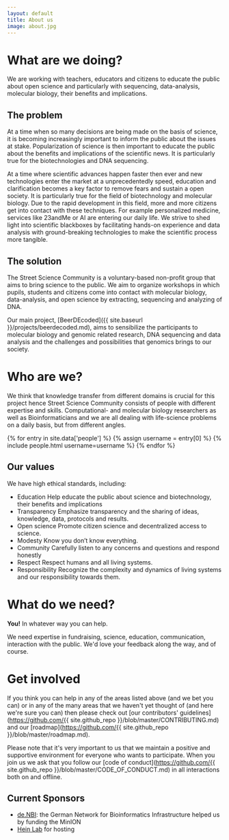 ```yaml
---
layout: default
title: About us
image: about.jpg
---
```


# What are we doing?

We are working with teachers, educators and citizens to educate the public about
open science and particularly with sequencing, data-analysis, molecular biology,
their benefits and implications.

## The problem

At a time when so many decisions are being made on the basis of science, it is
becoming increasingly important to inform the public about the issues at stake.
Popularization of science is then important to educate the public about the
benefits and implications of the scientific news. It is particularly true for
the biotechnologies and DNA sequencing.

At a time where scientific advances happen faster then ever and new technologies
enter the market at a unprecedentedly speed, education and clarification becomes
a key factor to remove fears and sustain a open society. It is particularly true
for the field of biotechnology and molecular biology. Due to the rapid
development in this field, more and more citizens get into contact with these
techniques. For example personalized medicine, services like 23andMe or AI are
entering our daily life. We strive to shed light into scientific blackboxes by
facilitating hands-on experience and data analysis with ground-breaking
technologies to make the scientific process more tangible.

## The solution

The Street Science Community is a voluntary-based non-profit group that aims to
bring science to the public. We aim to organize workshops in which pupils,
students and citizens come into contact with molecular biology, data-analysis,
and open science by extracting, sequencing and analyzing of DNA.

Our main project, [BeerDEcoded]({{ site.baseurl }}/projects/beerdecoded.md),
aims to sensibilize the participants to molecular biology and genomic related
research, DNA sequencing and data analysis and the challenges and possibilities
that genomics brings to our society.

# Who are we?

We think that knowledge transfer from different domains is crucial for this
project hence Street Science Community consists of people with different
expertise and skills. Computational- and molecular biology researchers as well
as Bioinformaticians and we are all dealing with life-science problems on a
daily basis, but from different angles.

{% for entry in site.data['people'] %} {% assign username = entry[0] %}
{% include people.html username=username %} {% endfor %}

## Our values

We have high ethical standards, including:

- Education Help educate the public about science and biotechnology, their
  benefits and implications
- Transparency Emphasize transparency and the sharing of ideas, knowledge, data,
  protocols and results.
- Open science Promote citizen science and decentralized access to science.
- Modesty Know you don’t know everything.
- Community Carefully listen to any concerns and questions and respond honestly
- Respect Respect humans and all living systems.
- Responsibility Recognize the complexity and dynamics of living systems and our
  responsibility towards them.

# What do we need?

**You!** In whatever way you can help.

We need expertise in fundraising, science, education, communication, interaction
with the public. We'd love your feedback along the way, and of course.

# Get involved

If you think you can help in any of the areas listed above (and we bet you can)
or in any of the many areas that we haven't yet thought of (and here we're sure
you can) then please check out [our contributors'
guidelines](https://github.com/{{ site.github_repo
}}/blob/master/CONTRIBUTING.md) and our [roadmap](https://github.com/{{
site.github_repo }}/blob/master/roadmap.md).

Please note that it's very important to us that we maintain a positive and
supportive environment for everyone who wants to participate. When you join us
we ask that you follow our [code of conduct](https://github.com/{{
site.github_repo }}/blob/master/CODE_OF_CONDUCT.md) in all interactions both on
and offline.

## Current Sponsors

- [de.NBI](https://www.denbi.de/): the German Network for Bioinformatics
  Infrastructure helped us by funding the MinION
- [Hein Lab](http://portal.uni-freiburg.de/pharmakologie/ii) for hosting
